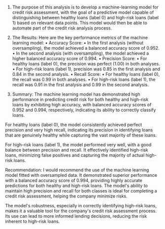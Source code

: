 1) The purpose of this analysis is to develop a machine-learning model for credit risk assessment, with the goal of a predictive model capable of distinguishing between healthy loans (label 0) and high-risk loans (label 1) based on relevant data points. This model would then be able to automate part of the credit risk analysis process.

2) The Results: Here are the key performance metrics of the machine learning model:
•	Accuracy Score:
•	In the first analysis (without oversampling), the model achieved a balanced accuracy score of 0.952.
•	In the second analysis (with oversampling), the model achieved a higher balanced accuracy score of 0.994.
•	Precision Score:
•	For healthy loans (label 0), the precision was perfect (1.00) in both analyses.
•	For high-risk loans (label 1), precision was 0.85 in the first analysis and 0.84 in the second analysis.
•	Recall Score:
•	For healthy loans (label 0), the recall was 0.99 in both analyses.
•	For high-risk loans (label 1), the recall was 0.91 in the first analysis and 0.99 in the second analysis.

3) Summary: The machine learning model has demonstrated high performance in predicting credit risk for both healthy and high-risk loans by exhibiting high accuracy, with balanced accuracy scores of 0.952 and 0.994, respectively, indicating its ability to correctly classify loans.

For healthy loans (label 0), the model consistently achieved perfect precision and very high recall, indicating its precision in identifying loans that are genuinely healthy while capturing the vast majority of these loans.

For high-risk loans (label 1), the model performed very well, with a good balance between precision and recall. It effectively identified high-risk loans, minimizing false positives and capturing the majority of actual high-risk loans.

Recommendation: I would recommend the use of the machine learning model fitted with oversampled data. It demonstrated superior performance with a balanced accuracy score of 0.994, providing highly accurate predictions for both healthy and high-risk loans. The model's ability to maintain high precision and recall for both classes is ideal for completing a credit risk assessment, helping the company minimize risks.

The model's robustness, especially in correctly identifying high-risk loans, makes it a valuable tool for the company's credit risk assessment process. Its use can lead to more informed lending decisions, reducing the risk inherent to high-risk loans.


